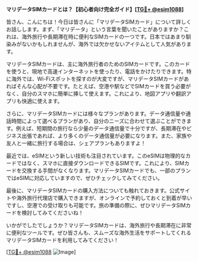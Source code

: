 **マリデータSIMカードとは？【初心者向け完全ガイド】[[TG💪+ @esim1088](https://t.me/s/esim1088)]**

皆さん、こんにちは！今日は皆さんに「マリデータSIMカード」について詳しくお話しします。まず、「マリデータ」という言葉を聞いたことがありますか？これは、海外旅行や長期滞在時に便利なSIMカードの一つです。日本ではあまり馴染みがないかもしれませんが、海外では欠かせないアイテムとして人気があります。

マリデータSIMカードは、主に海外旅行者のためのSIMカードです。このカードを使うと、現地で高速インターネットを使ったり、電話をかけたりできます。特に海外では、Wi-Fiスポットを探すのが大変ですが、マリデータSIMカードがあればそんな心配が不要です。たとえば、空港や駅などでSIMカードを買う必要がなく、自分のスマホに簡単に挿して使えます。これにより、地図アプリや翻訳アプリも快適に使えます。

さらに、マリデータSIMカードには様々なプランがあります。データ通信量や通話時間によって選べるプランがあり、自分のニーズに合わせて選ぶことができます。例えば、短期間の旅行なら少量のデータ通信量で十分ですが、長期滞在やビジネス出張であれば、より多くのデータ通信量が必要になります。また、家族や友人と一緒に旅行する場合は、シェアプランもありますよ！

最近では、eSIMという新しい技術も注目されています。このeSIMは物理的なカードではなく、スマホに直接ダウンロードできるSIMです。これにより、SIMカードを交換する手間がなくなります。マリデータSIMカードでも、一部のプランではeSIMに対応していますので、ぜひチェックしてみてください。

最後に、マリデータSIMカードの購入方法についても触れておきます。公式サイトや海外旅行代理店で購入できますが、オンラインで予約しておくと到着が早いですし、空港での受け取りも可能です。旅の準備の際に、ぜひマリデータSIMカードを検討してみてくださいね！

いかがでしたでしょうか？マリデータSIMカードは、海外旅行や長期滞在に非常に便利なツールです。ぜひ皆さんも、スムーズな海外生活をサポートしてくれるマリデータSIMカードを利用してみてください！

[[TG💪+ @esim1088](https://t.me/s/esim1088) ![Image](https://i.postimg.cc/Y0z9fWf4/image.png)]